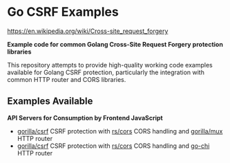 # Go CSRF Examples

https://en.wikipedia.org/wiki/Cross-site_request_forgery

**Example code for common Golang Cross-Site Request Forgery protection libraries**

This repository attempts to provide high-quality working code examples available for Golang CSRF protection,
particularly the integration with common HTTP router and CORS libraries.

## Examples Available

**API Servers for Consumption by Frontend JavaScript**

* [gorilla/csrf](github.com/gorilla/csrf) CSRF protection with [rs/cors](github.com/rs/cors) CORS handling and [gorilla/mux](github.com/gorilla/mux) HTTP router
* [gorilla/csrf](github.com/gorilla/csrf) CSRF protection with [rs/cors](github.com/rs/cors) CORS handling and [go-chi](github.com/go-chi/chi) HTTP router